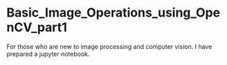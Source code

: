 # Basic_Image_Operations_using_OpenCV_part1
For those who are new to image processing and computer vision. I have prepared a jupyter notebook.
